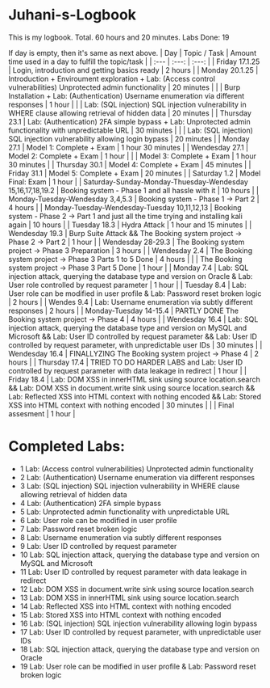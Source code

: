 # Juhani-s-Logbook

This is my logbook. Total. 60 hours and 20 minutes. Labs Done: 19



If day is empty, then it's same as next above.
| Day  | Topic / Task | Amount time used in a day to fulfill the topic/task |
| :---         |     :---:      |     :---:      |
| Friday 17.1.25 | Login, introduction and getting basics ready | 2 hours  |
| Monday 20.1.25 | Introduction + Enviroument exploration + Lab: (Access control vulnerabilities) Unprotected admin functionality | 20 minutes  |
|  | Burp Installation + Lab: (Authentication) Username enumeration via different responses | 1 hour  |
|  | Lab: (SQL injection) SQL injection vulnerability in WHERE clause allowing retrieval of hidden data | 20 minutes  |
| Thursday 23.1 | Lab: (Authentication) 2FA simple bypass + Lab: Unprotected admin functionality with unpredictable URL | 30 minutes |
|  | Lab: (SQL injection) SQL injection vulnerability allowing login bypass | 20 minutes |
| Monday 27.1  | Model 1: Complete + Exam | 1 hour 30 minutes |
| Wendesday 27.1  | Model 2: Complete + Exam | 1 hour |
|  | Model 3: Complete + Exam | 1 hour 30 minutes |
| Thursday 30.1  | Model 4: Complete + Exam | 45 minutes |
| Friday 31.1  | Model 5: Complete + Exam | 20 minutes |
| Saturday 1.2  | Model Final: Exam | 1 hour |
| Saturday-Sunday-Monday-Thuesday-Wendesday  15,16,17,18,19.2 |  Booking system - Phase 1 and all hassle with it | 10 hours |
| Monday-Tuesday-Wendesday 3,4,5.3 | Booking system - Phase 1 -> Part 2 | 4 hours |
| Monday-Tuesday-Wendesday-Tuesday 10,11,12,13 | Booking system - Phase 2 -> Part 1 and just all the time trying and installing kali again | 10 hours |
| Tuesday 18.3  | Hydra Attack | 1 hour and 15 minutes |
| Wendesday 19.3  | Burp Suite Attack && The Booking system project → Phase 2 → Part 2 | 1 hour |
| Wendesday 28-29.3  | The Booking system project → Phase 3 Preparation | 3 hours |
| Wendesday 2.4  | The Booking system project → Phase 3 Parts 1 to 5 Done | 4 hours |
|   | The Booking system project → Phase 3 Part 5 Done | 1 hour |
| Monday 7.4  | Lab: SQL injection attack, querying the database type and version on Oracle & Lab: User role controlled by request parameter | 1 hour |
| Tuesday 8.4  | Lab: User role can be modified in user profile & Lab: Password reset broken logic | 2 hours |
| Wendes 9.4  | Lab: Username enumeration via subtly different responses | 2 hours |
| Monday-Tuesday 14-15.4  | PARTLY DONE The Booking system project → Phase 4 | 4 hours |
| Wendesday 16.4  | Lab: SQL injection attack, querying the database type and version on MySQL and Microsoft && Lab: User ID controlled by request parameter && Lab: User ID controlled by request parameter, with unpredictable user IDs | 30 minutes |
| Wendesday 16.4  | FINALLYZING The Booking system project → Phase 4 | 2 hours |
| Thursday 17.4  | TRIED TO DO HARDER LABS and Lab: User ID controlled by request parameter with data leakage in redirect | 1 hour |
| Friday 18.4  | Lab: DOM XSS in innerHTML sink using source location.search && Lab: DOM XSS in document.write sink using source location.search && Lab: Reflected XSS into HTML context with nothing encoded && Lab: Stored XSS into HTML context with nothing encoded | 30 minutes |
|   | Final assesment | 1 hour |


# Completed Labs:
- 1 Lab: (Access control vulnerabilities) Unprotected admin functionality
- 2 Lab: (Authentication) Username enumeration via different responses
- 3 Lab: (SQL injection) SQL injection vulnerability in WHERE clause allowing retrieval of hidden data
- 4 Lab: (Authentication) 2FA simple bypass
- 5 Lab: Unprotected admin functionality with unpredictable URL
- 6 Lab: User role can be modified in user profile
- 7 Lab: Password reset broken logic
- 8 Lab: Username enumeration via subtly different responses
- 9 Lab: User ID controlled by request parameter
- 10 Lab: SQL injection attack, querying the database type and version on MySQL and Microsoft
- 11 Lab: User ID controlled by request parameter with data leakage in redirect
- 12 Lab: DOM XSS in document.write sink using source location.search
- 13 Lab: DOM XSS in innerHTML sink using source location.search
- 14 Lab: Reflected XSS into HTML context with nothing encoded
- 15 Lab: Stored XSS into HTML context with nothing encoded
- 16 Lab: (SQL injection) SQL injection vulnerability allowing login bypass
- 17 Lab: User ID controlled by request parameter, with unpredictable user IDs
- 18 Lab: SQL injection attack, querying the database type and version on Oracle
- 19 Lab: User role can be modified in user profile & Lab: Password reset broken logic
